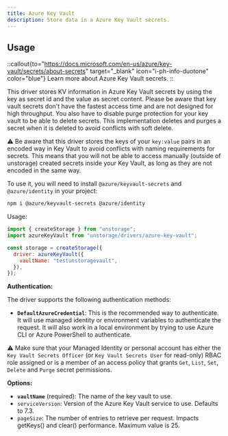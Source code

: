 ```yaml
---
title: Azure Key Vault
description: Store data in a Azure Key Vault secrets.
---
```


## Usage

::callout{to="https://docs.microsoft.com/en-us/azure/key-vault/secrets/about-secrets" target="\_blank" icon="i-ph-info-duotone" color="blue"}
Learn more about Azure Key Vault secrets.
::

This driver stores KV information in Azure Key Vault secrets by using the key as secret id and the value as secret content.
Please be aware that key vault secrets don't have the fastest access time and are not designed for high throughput. You also have to disable purge protection for your key vault to be able to delete secrets. This implementation deletes and purges a secret when it is deleted to avoid conflicts with soft delete.

⚠️ Be aware that this driver stores the keys of your `key:value` pairs in an encoded way in Key Vault to avoid conflicts with naming requirements for secrets. This means that you will not be able to access manually (outside of unstorage) created secrets inside your Key Vault, as long as they are not encoded in the same way.

To use it, you will need to install `@azure/keyvault-secrets` and `@azure/identity` in your project:

```bash
npm i @azure/keyvault-secrets @azure/identity
```

Usage:

```js
import { createStorage } from "unstorage";
import azureKeyVault from "unstorage/drivers/azure-key-vault";

const storage = createStorage({
  driver: azureKeyVault({
    vaultName: "testunstoragevault",
  }),
});
```

**Authentication:**

The driver supports the following authentication methods:

- **`DefaultAzureCredential`**: This is the recommended way to authenticate. It will use managed identity or environment variables to authenticate the request. It will also work in a local environment by trying to use Azure CLI or Azure PowerShell to authenticate.

⚠️ Make sure that your Managed Identity or personal account has either the `Key Vault Secrets Officer` (or `Key Vault Secrets User` for read-only) RBAC role assigned or is a member of an access policy that grants `Get`, `List`, `Set`, `Delete` and `Purge` secret permissions.

**Options:**

- **`vaultName`** (required): The name of the key vault to use.
- `serviceVersion`: Version of the Azure Key Vault service to use. Defaults to 7.3.
- `pageSize`: The number of entries to retrieve per request. Impacts getKeys() and clear() performance. Maximum value is 25.

